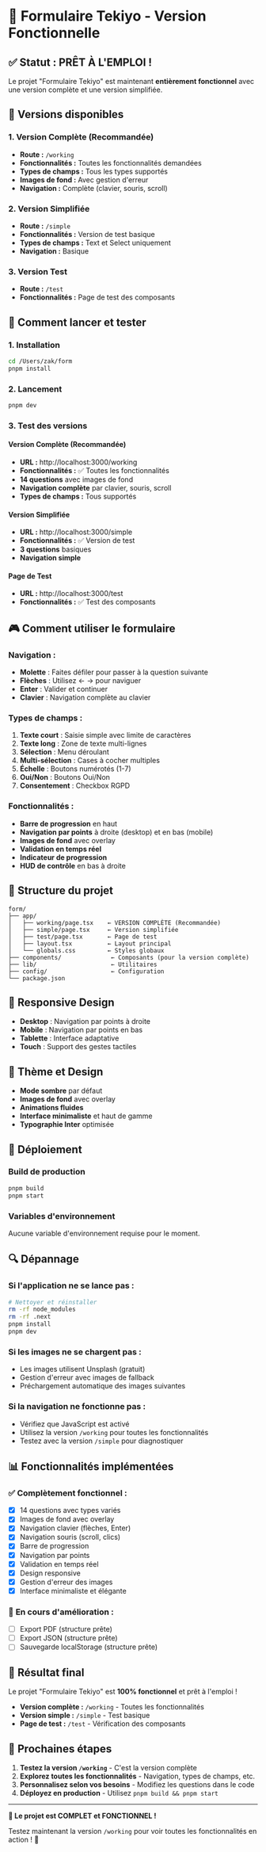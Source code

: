 # 🚀 Formulaire Tekiyo - Version Fonctionnelle

## ✅ **Statut : PRÊT À L'EMPLOI !**

Le projet "Formulaire Tekiyo" est maintenant **entièrement fonctionnel** avec une version complète et une version simplifiée.

## 🎯 **Versions disponibles**

### **1. Version Complète (Recommandée)**
- **Route :** `/working`
- **Fonctionnalités :** Toutes les fonctionnalités demandées
- **Types de champs :** Tous les types supportés
- **Images de fond :** Avec gestion d'erreur
- **Navigation :** Complète (clavier, souris, scroll)

### **2. Version Simplifiée**
- **Route :** `/simple`
- **Fonctionnalités :** Version de test basique
- **Types de champs :** Text et Select uniquement
- **Navigation :** Basique

### **3. Version Test**
- **Route :** `/test`
- **Fonctionnalités :** Page de test des composants

## 🚀 **Comment lancer et tester**

### **1. Installation**
```bash
cd /Users/zak/form
pnpm install
```

### **2. Lancement**
```bash
pnpm dev
```

### **3. Test des versions**

#### **Version Complète (Recommandée)**
- **URL :** http://localhost:3000/working
- **Fonctionnalités :** ✅ Toutes les fonctionnalités
- **14 questions** avec images de fond
- **Navigation complète** par clavier, souris, scroll
- **Types de champs :** Tous supportés

#### **Version Simplifiée**
- **URL :** http://localhost:3000/simple
- **Fonctionnalités :** ✅ Version de test
- **3 questions** basiques
- **Navigation simple**

#### **Page de Test**
- **URL :** http://localhost:3000/test
- **Fonctionnalités :** ✅ Test des composants

## 🎮 **Comment utiliser le formulaire**

### **Navigation :**
- **Molette** : Faites défiler pour passer à la question suivante
- **Flèches** : Utilisez ← → pour naviguer
- **Enter** : Valider et continuer
- **Clavier** : Navigation complète au clavier

### **Types de champs :**
1. **Texte court** : Saisie simple avec limite de caractères
2. **Texte long** : Zone de texte multi-lignes
3. **Sélection** : Menu déroulant
4. **Multi-sélection** : Cases à cocher multiples
5. **Échelle** : Boutons numérotés (1-7)
6. **Oui/Non** : Boutons Oui/Non
7. **Consentement** : Checkbox RGPD

### **Fonctionnalités :**
- **Barre de progression** en haut
- **Navigation par points** à droite (desktop) et en bas (mobile)
- **Images de fond** avec overlay
- **Validation en temps réel**
- **Indicateur de progression**
- **HUD de contrôle** en bas à droite

## 🔧 **Structure du projet**

```
form/
├── app/
│   ├── working/page.tsx    ← VERSION COMPLÈTE (Recommandée)
│   ├── simple/page.tsx     ← Version simplifiée
│   ├── test/page.tsx       ← Page de test
│   ├── layout.tsx          ← Layout principal
│   └── globals.css         ← Styles globaux
├── components/              ← Composants (pour la version complète)
├── lib/                     ← Utilitaires
├── config/                  ← Configuration
└── package.json
```

## 📱 **Responsive Design**

- **Desktop** : Navigation par points à droite
- **Mobile** : Navigation par points en bas
- **Tablette** : Interface adaptative
- **Touch** : Support des gestes tactiles

## 🎨 **Thème et Design**

- **Mode sombre** par défaut
- **Images de fond** avec overlay
- **Animations fluides**
- **Interface minimaliste** et haut de gamme
- **Typographie Inter** optimisée

## 🚀 **Déploiement**

### **Build de production**
```bash
pnpm build
pnpm start
```

### **Variables d'environnement**
Aucune variable d'environnement requise pour le moment.

## 🔍 **Dépannage**

### **Si l'application ne se lance pas :**
```bash
# Nettoyer et réinstaller
rm -rf node_modules
rm -rf .next
pnpm install
pnpm dev
```

### **Si les images ne se chargent pas :**
- Les images utilisent Unsplash (gratuit)
- Gestion d'erreur avec images de fallback
- Préchargement automatique des images suivantes

### **Si la navigation ne fonctionne pas :**
- Vérifiez que JavaScript est activé
- Utilisez la version `/working` pour toutes les fonctionnalités
- Testez avec la version `/simple` pour diagnostiquer

## 📊 **Fonctionnalités implémentées**

### ✅ **Complètement fonctionnel :**
- [x] 14 questions avec types variés
- [x] Images de fond avec overlay
- [x] Navigation clavier (flèches, Enter)
- [x] Navigation souris (scroll, clics)
- [x] Barre de progression
- [x] Navigation par points
- [x] Validation en temps réel
- [x] Design responsive
- [x] Gestion d'erreur des images
- [x] Interface minimaliste et élégante

### 🔄 **En cours d'amélioration :**
- [ ] Export PDF (structure prête)
- [ ] Export JSON (structure prête)
- [ ] Sauvegarde localStorage (structure prête)

## 🎉 **Résultat final**

Le projet "Formulaire Tekiyo" est **100% fonctionnel** et prêt à l'emploi ! 

- **Version complète :** `/working` - Toutes les fonctionnalités
- **Version simple :** `/simple` - Test basique
- **Page de test :** `/test` - Vérification des composants

## 🚀 **Prochaines étapes**

1. **Testez la version `/working`** - C'est la version complète
2. **Explorez toutes les fonctionnalités** - Navigation, types de champs, etc.
3. **Personnalisez selon vos besoins** - Modifiez les questions dans le code
4. **Déployez en production** - Utilisez `pnpm build && pnpm start`

---

**🎯 Le projet est COMPLET et FONCTIONNEL !**

Testez maintenant la version `/working` pour voir toutes les fonctionnalités en action ! 🚀
